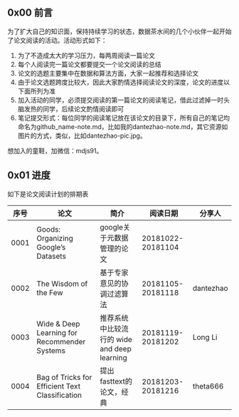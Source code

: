 ## 0x00 前言

为了扩大自己的知识面，保持持续学习的状态，数据茶水间的几个小伙伴一起开始了论文阅读的活动。活动形式如下：

1. 为了不造成太大的学习压力，每两周阅读一篇论文
2. 每个人阅读完一篇论文都要提交一个论文阅读的总结
3. 论文的选题主要集中在数据和算法方面，大家一起推荐和选择论文
4. 由于论文选题跨度比较大，因此大家酌情选择阅读论文的深度，论文的进度以下面所列为准
5. 加入活动的同学，必须提交阅读的第一篇论文的阅读笔记，借此过滤掉一时头脑发热的同学，后续论文酌情阅读即可
6. 笔记提交形式：每位同学的阅读笔记放在该论文的目录下，所有自己的笔记均命名为github_name-note.md，比如我的dantezhao-note.md，其它资源如图片的方式，类似，比如dantezhao-pic.jpg。

想加入的童鞋，加微信：mdjs91。

## 0x01 进度

如下是论文阅读计划的排期表

|序号|论文|简介|阅读日期|分享人|
|---|---|---|---|---|
|0001|Goods: Organizing Google’s Datasets|google关于元数据管理的论文|20181022-20181104|   |
|0002|The Wisdom of the Few|基于专家意见的协调过滤算法|20181105-20181118| dantezhao |
|0003|Wide & Deep Learning for Recommender Systems|推荐系统中比较流行的 wide and deep learning|20181119-20181202| Long Li  |
|0004|Bag of Tricks for Efficient Text Classification|提出fasttext的论文，经典|20181203-20181216|  theta666  |
